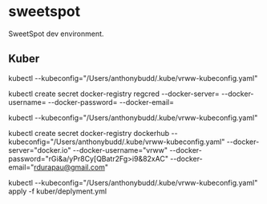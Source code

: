 # sweetspot
SweetSpot dev environment.




## Kuber 

kubectl --kubeconfig="/Users/anthonybudd/.kube/vrww-kubeconfig.yaml"





kubectl create secret docker-registry regcred --docker-server=<your-registry-server> --docker-username=<your-name> --docker-password=<your-pword> --docker-email=<your-email>

kubectl --kubeconfig="/Users/anthonybudd/.kube/vrww-kubeconfig.yaml" 


kubectl create secret docker-registry dockerhub --kubeconfig="/Users/anthonybudd/.kube/vrww-kubeconfig.yaml" --docker-server="docker.io" --docker-username="vrww" --docker-password="rGi&a/yPr8Cy[QBatr2Fg>i9&82xAC" --docker-email="rdurapau@gmail.com"


kubectl --kubeconfig="/Users/anthonybudd/.kube/vrww-kubeconfig.yaml" apply -f kuber/deplyment.yml